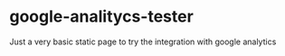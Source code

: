 # google-analitycs-tester
Just a very basic static page to try the integration with google analytics
